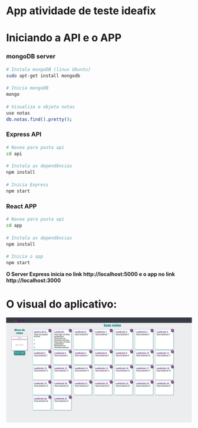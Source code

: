 # App atividade de teste ideafix

# Iniciando a API e o APP

### mongoDB server

``` bash
# Instala mongoDB (linux Ubuntu)
sudo apt-get install mongodb

# Inicia mongoDB
mongo

# Visualiza o objeto notas
use notas
db.notas.find().pretty();

```

### Express API

``` bash
# Navea para pasta api
cd api

# Instala as dependências
npm install

# Inicia Express
npm start

```

### React APP

``` bash
# Navea para pasta api
cd app

# Instala as dependências
npm install

# Inicia o app
npm start

```

**O Server Express inicia no link http://localhost:5000 e o app no link http://localhost:3000**

# O visual do aplicativo:

![app](https://raw.githubusercontent.com/fgl27/Ideafix_test/master/app/public/Screenshot_from_2021-08-05_15-08-35.png)
